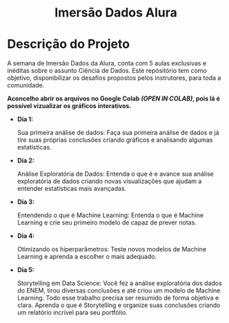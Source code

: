 <h1 align="center">Imersão Dados Alura</h1>

# Descrição do Projeto
A semana de Imersão Dados da Alura, conta com 5 aulas exclusivas e inéditas sobre o assunto Ciência de Dados. Este repósitório tem como objetivo, disponibilizar os desafios propostos pelos instrutores, para toda a comunidade.

**Aconcelho abrir os arquivos no Google Colab *(OPEN IN COLAB)*, pois lá é possível vizualizar os gráficos interativos.**
- **Dia 1:**

    Sua primeira análise de dados: Faça sua primeira análise de dados e já tire suas próprias conclusões criando gráficos e analisando algumas estatísticas.

- **Dia 2:**

  Análise Exploratória de Dados: Entenda o que é e avance sua análise exploratória de dados criando novas visualizações que ajudam a entender estatísticas mais avançadas.
  
- **Dia 3:**

  Entendendo o que é Machine Learning: Entenda o que é Machine Learning e crie seu primeiro modelo de capaz de prever notas.
  
- **Dia 4:**

  Otimizando os hiperparâmetros: Teste novos modelos de Machine Learning e aprenda a escolher o mais adequado.
  
- **Dia 5:**

  Storytelling em Data Science: Você fez a análise exploratória dos dados do ENEM, tirou diversas conclusões e até criou um modelo de Machine Learning. Todo esse trabalho precisa ser resumido de forma objetiva e clara. Aprenda o que é Storytelling e organize suas conclusões criando um relatório incrível para seu portfólio.
